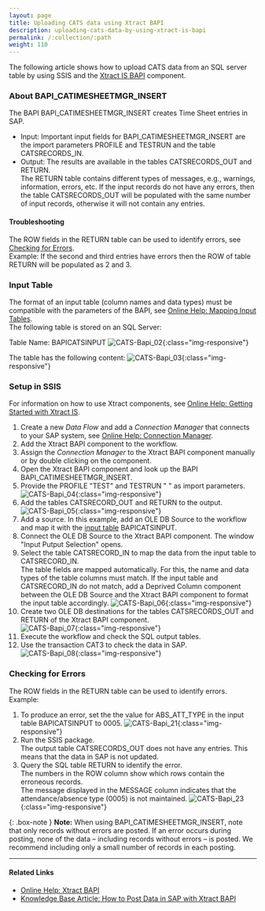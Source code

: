 ```yaml
---
layout: page
title: Uploading CATS data using Xtract BAPI
description: uploading-cats-data-by-using-xtract-is-bapi
permalink: /:collection/:path
weight: 110
---
```


The following article shows how to upload CATS data from an SQL server table by using SSIS and the [Xtract IS BAPI](https://help.theobald-software.com/en/xtract-is/bapi) component.

### About BAPI_CATIMESHEETMGR_INSERT

The BAPI BAPI_CATIMESHEETMGR_INSERT creates Time Sheet entries in SAP.

- Input:
Important input fields for BAPI_CATIMESHEETMGR_INSERT are the import parameters PROFILE and TESTRUN and the table CATSRECORDS_IN. 
- Output:
The results are available in the tables CATSRECORDS_OUT and RETURN. <br>
The RETURN table contains different types of messages, e.g., warnings, information, errors, etc. 
If the input records do not have any errors, then the table CATSRECORDS_OUT will be populated with the same number of input records, otherwise it will not contain any entries. <br>

#### Troubleshooting
The ROW fields in the RETURN table can be used to identify errors, see [Checking for Errors](#checking-for-errors).<br>
Example: If the second and third entries have errors then the ROW of table RETURN will be populated as 2 and 3.

### Input Table

The format of an input table (column names and data types) must be compatible with the parameters of the BAPI, see [Online Help: Mapping Input Tables](https://help.theobald-software.com/en/xtract-is/bapi/parameters#mapping-input-tables).<br>
The following table is stored on an SQL Server:

Table Name: BAPICATSINPUT
![CATS-Bapi_02](/img/contents/xis/CATS-Bapi_02.png){:class="img-responsive"}

The table has the following content:
![CATS-Bapi_03](/img/contents/xis/CATS-Bapi_03.png){:class="img-responsive"}

### Setup in SSIS

For information on how to use Xtract components, see [Online Help: Getting Started with Xtract IS](https://help.theobald-software.com/en/xtract-is/getting-started).

1. Create a new *Data Flow* and add a *Connection Manager* that connects to your SAP system, see [Online Help: Connection Manager](https://help.theobald-software.com/en/xtract-is/sap-connection/the-connection-manager).
2. Add the Xtract BAPI component to the workflow.
3. Assign the *Connection Manager* to the Xtract BAPI component manually or by double clicking on the component.
4. Open the Xtract BAPI component and look up the BAPI BAPI_CATIMESHEETMGR_INSERT.
5. Provide the PROFILE "TEST" and TESTRUN " " as import parameters.<br>
![CATS-Bapi_04](/img/contents/xis/BAPI-CATS-Imports.png){:class="img-responsive"}
6. Add the tables CATSRECORD_OUT and RETURN to the output.<br>
![CATS-Bapi_05](/img/contents/xis/BAPI-CATS-Tables.png){:class="img-responsive"}
7. Add a source. In this example, add an OLE DB Source to the workflow and map it with the [input table](#input-table) BAPICATSINPUT.
8. Connect the OLE DB Source to the Xtract BAPI component. The window "Input Putput Selection" opens.
9. Select the table CATSRECORD_IN to map the data from the input table to CATSRECORD_IN.<br>
The table fields are mapped automatically. For this, the name and data types of the table columns must match.
If the input table and CATSRECORD_IN do not match, add a Deprived Column component between the OLE DB Source and the Xtract BAPI component to format the input table accordingly.
![CATS-Bapi_06](/img/contents/xis/BAPI-CATS-mapping.png){:class="img-responsive"}
10. Create two OLE DB destinations for the tables CATSRECORDS_OUT and RETURN of the Xtract BAPI component.<br>
![CATS-Bapi_07](/img/contents/xis/CATS-Bapi_04.png){:class="img-responsive"}
11. Execute the workflow and check the SQL output tables.
12. Use the transaction CAT3 to check the data in SAP. <br>
![CATS-Bapi_08](/img/contents/xis/CATS-Bapi_16.png){:class="img-responsive"}

### Checking for Errors

The ROW fields in the RETURN table can be used to identify errors. Example:<br>

1. To produce an error, set the the value for ABS_ATT_TYPE in the input table BAPICATSINPUT to 0005.
![CATS-Bapi_21](/img/contents/xis/CATS-Bapi_21.jpg){:class="img-responsive"}
2. Run the SSIS package.<br>
The output table CATSRECORDS_OUT does not have any entries. This means that the data in SAP is not updated.
3. Query the SQL table RETURN to identify the error.<br>
The numbers in the ROW column show which rows contain the erroneous records. <br>
The message displayed in the MESSAGE column indicates that the attendance/absence type (0005) is not maintained.
![CATS-Bapi_23](/img/contents/xis/CATS-Bapi_23.jpg){:class="img-responsive"}

{: .box-note }
**Note:** When using BAPI_CATIMESHEETMGR_INSERT, note that only records without errors are posted. 
If an error occurs during posting, none of the data – including records without errors – is posted. 
We recommend including only a small number of records in each posting.


***********

#### Related Links
- [Online Help: Xtract BAPI](https://help.theobald-software.com/en/xtract-is/bapi) 
- [Knowledge Base Article: How to Post Data in SAP with Xtract BAPI](https://kb.theobald-software.com/xtract-is/how-to-post-data-in-sap)
